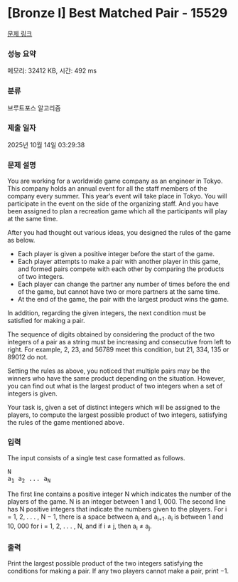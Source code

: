 # [Bronze I] Best Matched Pair - 15529 

[문제 링크](https://www.acmicpc.net/problem/15529) 

### 성능 요약

메모리: 32412 KB, 시간: 492 ms

### 분류

브루트포스 알고리즘

### 제출 일자

2025년 10월 14일 03:29:38

### 문제 설명

<p>You are working for a worldwide game company as an engineer in Tokyo. This company holds an annual event for all the staff members of the company every summer. This year’s event will take place in Tokyo. You will participate in the event on the side of the organizing staff. And you have been assigned to plan a recreation game which all the participants will play at the same time.</p>

<p>After you had thought out various ideas, you designed the rules of the game as below.</p>

<ul>
	<li>Each player is given a positive integer before the start of the game.</li>
	<li>Each player attempts to make a pair with another player in this game, and formed pairs compete with each other by comparing the products of two integers.</li>
	<li>Each player can change the partner any number of times before the end of the game, but cannot have two or more partners at the same time.</li>
	<li>At the end of the game, the pair with the largest product wins the game.</li>
</ul>

<p>In addition, regarding the given integers, the next condition must be satisfied for making a pair.</p>

<p>The sequence of digits obtained by considering the product of the two integers of a pair as a string must be increasing and consecutive from left to right. For example, 2, 23, and 56789 meet this condition, but 21, 334, 135 or 89012 do not.</p>

<p>Setting the rules as above, you noticed that multiple pairs may be the winners who have the same product depending on the situation. However, you can find out what is the largest product of two integers when a set of integers is given.</p>

<p>Your task is, given a set of distinct integers which will be assigned to the players, to compute the largest possible product of two integers, satisfying the rules of the game mentioned above.</p>

### 입력 

 <p>The input consists of a single test case formatted as follows.</p>

<pre>N
a<sub>1</sub> a<sub>2</sub> ... a<sub>N</sub></pre>

<p>The first line contains a positive integer N which indicates the number of the players of the game. N is an integer between 1 and 1, 000. The second line has N positive integers that indicate the numbers given to the players. For i = 1, 2, . . . , N − 1, there is a space between a<sub>i</sub> and a<sub>i+1</sub>. a<sub>i</sub> is between 1 and 10, 000 for i = 1, 2, . . . , N, and if i ≠ j, then a<sub>i</sub> ≠ a<sub>j</sub>.</p>

### 출력 

 <p>Print the largest possible product of the two integers satisfying the conditions for making a pair. If any two players cannot make a pair, print −1.</p>


